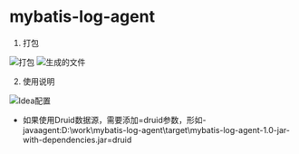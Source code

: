 # mybatis-log-agent

1. 打包

![打包](https://gitee.com/soliloquize/doc/raw/master/images/t3LBzy.png)
![生成的文件](https://gitee.com/soliloquize/doc/raw/master/images/cb1V1z.png)

2. 使用说明

![Idea配置](https://gitee.com/soliloquize/doc/raw/master/images/9GeEhw.png)
- 如果使用Druid数据源，需要添加=druid参数，形如-javaagent:D:\work\mybatis-log-agent\target\mybatis-log-agent-1.0-jar-with-dependencies.jar=druid